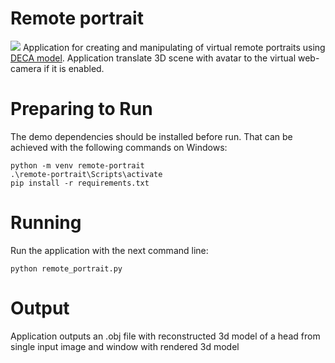 # Remote portrait
![](extended_example.gif)
Application for creating and manipulating of virtual remote portraits using [DECA model](https://github.com/YadiraF/DECA). Application translate 3D scene with avatar to the virtual web-camera if it is enabled.

# Preparing to Run
The demo dependencies should be installed before run. That can be achieved with the following commands on Windows:

```
python -m venv remote-portrait
.\remote-portrait\Scripts\activate
pip install -r requirements.txt
```

# Running

Run the application with the next command line:

```
python remote_portrait.py
```

# Output
Application outputs an .obj file with reconstructed 3d model of a head from single input image and window with rendered 3d model